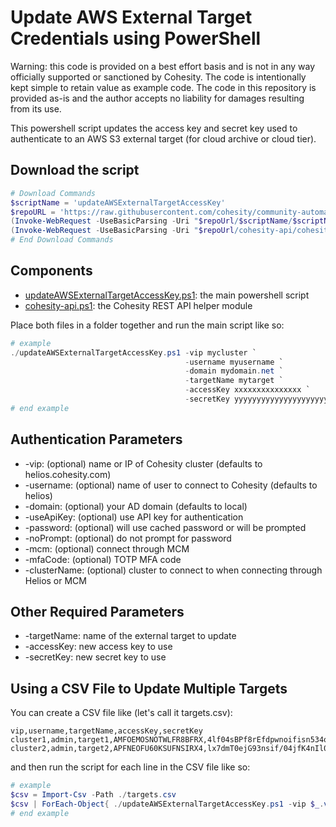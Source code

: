# Update AWS External Target Credentials using PowerShell

Warning: this code is provided on a best effort basis and is not in any way officially supported or sanctioned by Cohesity. The code is intentionally kept simple to retain value as example code. The code in this repository is provided as-is and the author accepts no liability for damages resulting from its use.

This powershell script updates the access key and secret key used to authenticate to an AWS S3 external target (for cloud archive or cloud tier).

## Download the script

```powershell
# Download Commands
$scriptName = 'updateAWSExternalTargetAccessKey'
$repoURL = 'https://raw.githubusercontent.com/cohesity/community-automation-samples/main/powershell'
(Invoke-WebRequest -UseBasicParsing -Uri "$repoUrl/$scriptName/$scriptName.ps1").content | Out-File "$scriptName.ps1"; (Get-Content "$scriptName.ps1") | Set-Content "$scriptName.ps1"
(Invoke-WebRequest -UseBasicParsing -Uri "$repoUrl/cohesity-api/cohesity-api.ps1").content | Out-File cohesity-api.ps1; (Get-Content cohesity-api.ps1) | Set-Content cohesity-api.ps1
# End Download Commands
```

## Components

* [updateAWSExternalTargetAccessKey.ps1](https://raw.githubusercontent.com/cohesity/community-automation-samples/main/powershell/updateAWSExternalTargetAccessKey/updateAWSExternalTargetAccessKey.ps1): the main powershell script
* [cohesity-api.ps1](https://raw.githubusercontent.com/cohesity/community-automation-samples/main/powershell/cohesity-api/cohesity-api.ps1): the Cohesity REST API helper module

Place both files in a folder together and run the main script like so:

```powershell
# example
./updateAWSExternalTargetAccessKey.ps1 -vip mycluster `
                                       -username myusername `
                                       -domain mydomain.net `
                                       -targetName mytarget `
                                       -accessKey xxxxxxxxxxxxxxx `
                                       -secretKey yyyyyyyyyyyyyyyyyyyyy
# end example
```

## Authentication Parameters

* -vip: (optional) name or IP of Cohesity cluster (defaults to helios.cohesity.com)
* -username: (optional) name of user to connect to Cohesity (defaults to helios)
* -domain: (optional) your AD domain (defaults to local)
* -useApiKey: (optional) use API key for authentication
* -password: (optional) will use cached password or will be prompted
* -noPrompt: (optional) do not prompt for password
* -mcm: (optional) connect through MCM
* -mfaCode: (optional) TOTP MFA code
* -clusterName: (optional) cluster to connect to when connecting through Helios or MCM

## Other Required Parameters

* -targetName: name of the external target to update
* -accessKey: new access key to use
* -secretKey: new secret key to use

## Using a CSV File to Update Multiple Targets

You can create a CSV file like (let's call it targets.csv):

```text
vip,username,targetName,accessKey,secretKey
cluster1,admin,target1,AMFOEMOSNOTWLFR8BFRX,4lf04sBPf8rEfdpwnoifisn534osjfn3940nd0sn
cluster2,admin,target2,APFNEOFU60KSUFNSIRX4,lx7dmT0ejG93nsif/04jfK4nIl0rnsFesn32mwn3
```

and then run the script for each line in the CSV file like so:

```powershell
# example
$csv = Import-Csv -Path ./targets.csv
$csv | ForEach-Object{ ./updateAWSExternalTargetAccessKey.ps1 -vip $_.vip -username $_.username -targetName $_.targetName -accessKey $_.accessKey -secretKey $_.secretKey }
# end example
```
